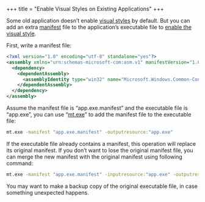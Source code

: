 +++
title = "Enable Visual Styles on Existing Applications"
+++

Some old application doesn’t enable
[visual styles](https://docs.microsoft.com/en-us/windows/desktop/controls/themes-overview) by default. But you can add
an extra [manifest](https://docs.microsoft.com/en-us/windows/desktop/sbscs/manifests) file to the application’s
executable file to
[enable the visual style](https://docs.microsoft.com/en-us/windows/desktop/controls/cookbook-overview).

First, write a manifest file:

```xml
<?xml version="1.0" encoding="utf-8" standalone="yes"?>
<assembly xmlns="urn:schemas-microsoft-com:asm.v1" manifestVersion="1.0">
  <dependency>
    <dependentAssembly>
      <assemblyIdentity type="win32" name="Microsoft.Windows.Common-Controls" version="6.0.0.0" processorArchitecture="*" publicKeyToken="6595b64144ccf1df" language="*"></assemblyIdentity>
    </dependentAssembly>
  </dependency>
</assembly>
```

Assume the manifest file is “app.exe.manifest” and the executable file is “app.exe”, you can use
“[mt.exe](https://docs.microsoft.com/en-us/windows/desktop/sbscs/mt-exe)” to add the manifest file to the executable
file:

```cmd
mt.exe -manifest "app.exe.manifest" -outputresource:"app.exe"
```

If the executable file already contains a manifest, this operation will replace its original manifest. If you don’t want
to lose the original manifest file, you can merge the new manifest with the original manifest using following command:

```cmd
mt.exe -manifest "app.exe.manifest" -inputresource:"app.exe" -outputresource:"app.exe"
```

You may want to make a backup copy of the original executable file, in case something unexpected happens.
